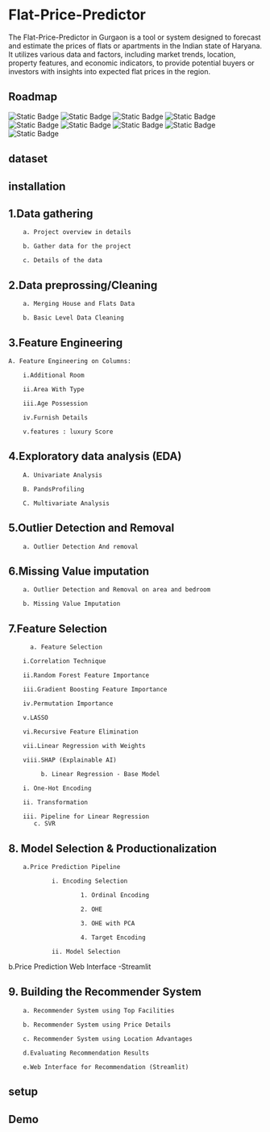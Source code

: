 
# Flat-Price-Predictor

The Flat-Price-Predictor in Gurgaon is a tool or system designed to forecast and estimate the prices of flats or apartments in the Indian state of Haryana. It utilizes various data and factors, including market trends, location, property features, and economic indicators, to provide potential buyers or investors with insights into expected flat prices in the region.

## Roadmap

![Static Badge](https://img.shields.io/badge/1.Data_gathering-grey) ![Static Badge](https://img.shields.io/badge/2.Data_preprossing%2FCleaning-grey) ![Static Badge](https://img.shields.io/badge/3.Feature_Engineering-grey) ![Static Badge](https://img.shields.io/badge/4.Exploratory_data%20analysis%20(EDA)%20-grey) ![Static Badge](https://img.shields.io/badge/5.Outlier_%20Detection%20and%20Removal%20-grey) ![Static Badge](https://img.shields.io/badge/6.Missing_%20Value%20imputation%20-grey) ![Static Badge](https://img.shields.io/badge/7.Feature%20_selection%20-grey) ![Static Badge](https://img.shields.io/badge/8.Model%20_Selection%20%26%20Productionalization%20-grey) ![Static Badge](https://img.shields.io/badge/9.%20Building%20_the%20Recommender%20System%20-grey)

## dataset


## installation 


## 1.Data gathering 

        a. Project overview in details

        b. Gather data for the project

        c. Details of the data

## 2.Data preprossing/Cleaning

        a. Merging House and Flats Data

        b. Basic Level Data Cleaning

## 3.Feature Engineering

    A. Feature Engineering on Columns:

        i.Additional Room

        ii.Area With Type

        iii.Age Possession

        iv.Furnish Details

        v.features : luxury Score
        
## 4.Exploratory data analysis (EDA) 

        A. Univariate Analysis

        B. PandsProfiling

        C. Multivariate Analysis

## 5.Outlier Detection and Removal

        a. Outlier Detection And removal

## 6.Missing Value imputation

        a. Outlier Detection and Removal on area and bedroom

        b. Missing Value Imputation

## 7.Feature Selection

          a. Feature Selection

        i.Correlation Technique

        ii.Random Forest Feature Importance

        iii.Gradient Boosting Feature Importance

        iv.Permutation Importance

        v.LASSO

        vi.Recursive Feature Elimination

        vii.Linear Regression with Weights

        viii.SHAP (Explainable AI)

             b. Linear Regression - Base Model

        i. One-Hot Encoding

        ii. Transformation

        iii. Pipeline for Linear Regression
           c. SVR
           
## 8. Model Selection & Productionalization

        a.Price Prediction Pipeline
        
                i. Encoding Selection
                
                        1. Ordinal Encoding
                        
                        2. OHE
                        
                        3. OHE with PCA
                        
                        4. Target Encoding
                        
                ii. Model Selection
                
b.Price Prediction Web Interface -Streamlit

 ## 9. Building the Recommender System

        a. Recommender System using Top Facilities

        b. Recommender System using Price Details

        c. Recommender System using Location Advantages

        d.Evaluating Recommendation Results

        e.Web Interface for Recommendation (Streamlit)

## setup
## Demo



